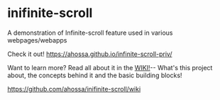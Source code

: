 # inifinite-scroll
A demonstration of Infinite-scroll feature used in various webpages/webapps


Check it out! 
https://ahossa.github.io/infinite-scroll-priv/

Want to learn more?
Read all about it in the [WIKI!](../../../wiki)-- What's this project about, the concepts behind it and the basic building blocks!

https://github.com/ahossa/inifinite-scroll/wiki
